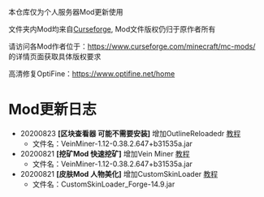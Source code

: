 本仓库仅为个人服务器Mod更新使用

文件夹内Mod均来自[Curseforge](https://www.curseforge.com), Mod文件版权仍归于原作者所有

请访问各Mod作者位于：https://www.curseforge.com/minecraft/mc-mods/ 的详情页面获取具体版权要求

高清修复OptiFine：https://www.optifine.net/home

# Mod更新日志
- 20200823 **[区块查看器 可能不需要安装]** 增加OutlineReloadedr [教程](https://github.com/irtimaled/BoundingBoxOutlineReloaded)
  - 文件名：VeinMiner-1.12-0.38.2.647+b31535a.jar
- 20200821 **[挖矿Mod 快速挖矿]** 增加Vein Miner [教程](/MC_mod/Guide/[Guide]VeinMiner.md)
  - 文件名：VeinMiner-1.12-0.38.2.647+b31535a.jar
- 20200821 **[皮肤Mod 人物美化]** 增加CustomSkinLoader [教程](/MC_mod/Guide/[Guide]CustomSkinLoader.md)
  - 文件名：CustomSkinLoader_Forge-14.9.jar
